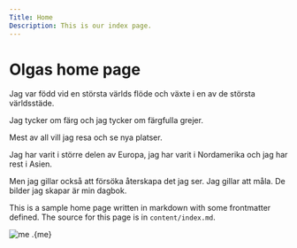 ```yaml
---
Title: Home
Description: This is our index page.
---
```


Olgas home page
==========================


Jag var född vid en största världs flöde och växte i en av de största världsstäde.

Jag tycker om färg och jag tycker om färgfulla grejer.

Mest av all vill jag resa och se nya platser.

Jag har varit i större delen av Europa, jag har varit i Nordamerika och jag har rest i Asien.

Men jag gillar också att försöka återskapa det jag ser. Jag gillar att måla. De bilder jag skapar är min dagbok.

This is a sample home page written in markdown with some frontmatter defined. The source for this page is in `content/index.md`.


![me](%assets_url%/img/meOlga.jpg) .{me}